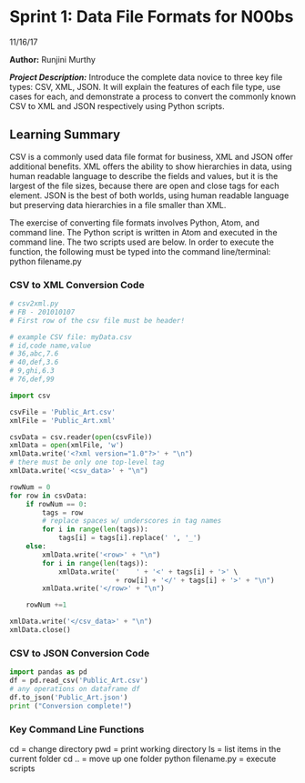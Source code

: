 # Sprint 1: Data File Formats for N00bs

11/16/17

**Author:** Runjini Murthy


__*Project Description:*__ Introduce the complete data novice to three key file types: CSV, XML, JSON.  It will explain the features of each file type, use cases for each, and demonstrate a process to convert the commonly known CSV to XML and JSON respectively using Python scripts.


## Learning Summary
CSV is a commonly used data file format for business, XML and JSON offer additional benefits.  XML offers the ability to show hierarchies in data, using human readable language to describe the fields and values, but it is the largest of the file sizes, because there are open and close tags for each element.  JSON is the best of both worlds, using human readable language but preserving data hierarchies in a file smaller than XML.  

The exercise of converting file formats involves Python, Atom, and command line. The Python script is written in Atom and executed in the command line.  The two scripts used are below.  In order to execute the function, the following must be typed into the command line/terminal:  
python filename.py

### CSV to XML Conversion Code
```python
# csv2xml.py
# FB - 201010107
# First row of the csv file must be header!

# example CSV file: myData.csv
# id,code name,value
# 36,abc,7.6
# 40,def,3.6
# 9,ghi,6.3
# 76,def,99

import csv

csvFile = 'Public_Art.csv'
xmlFile = 'Public_Art.xml'

csvData = csv.reader(open(csvFile))
xmlData = open(xmlFile, 'w')
xmlData.write('<?xml version="1.0"?>' + "\n")
# there must be only one top-level tag
xmlData.write('<csv_data>' + "\n")

rowNum = 0
for row in csvData:
    if rowNum == 0:
        tags = row
        # replace spaces w/ underscores in tag names
        for i in range(len(tags)):
            tags[i] = tags[i].replace(' ', '_')
    else:
        xmlData.write('<row>' + "\n")
        for i in range(len(tags)):
            xmlData.write('    ' + '<' + tags[i] + '>' \
                          + row[i] + '</' + tags[i] + '>' + "\n")
        xmlData.write('</row>' + "\n")

    rowNum +=1

xmlData.write('</csv_data>' + "\n")
xmlData.close()


```

### CSV to JSON Conversion Code
```python
import pandas as pd
df = pd.read_csv('Public_Art.csv')
# any operations on dataframe df
df.to_json('Public_Art.json')
print ("Conversion complete!")
```

### Key Command Line Functions
cd = change directory
pwd = print working directory
ls = list items in the current folder
cd .. = move up one folder
python filename.py = execute scripts
